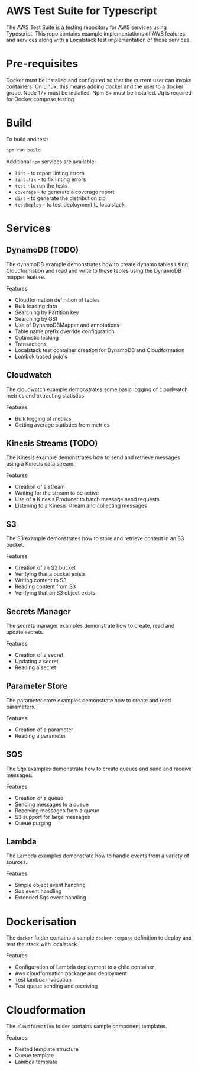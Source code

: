 # AWS Test Suite for Typescript

The AWS Test Suite is a testing repository for AWS services using Typescript.
This repo contains example implementations of AWS features and services along with a Localstack test implementation of those services.

# Pre-requisites

Docker must be installed and configured so that the current user can invoke containers. On Linux, this means adding docker and the user to a docker group.
Node 17+ must be installed.
Npm 8+ must be installed.
Jq is required for Docker compose testing.

# Build
To build and test:
```bash
npm run build
```

Additional `npm` services are available:
* `lint` - to report linting errors
* `lint:fix` - to fix linting errors
* `test` - to run the tests
* `coverage` - to generate a coverage report
* `dist` - to generate the distribution zip
* `testDeploy` - to test deployment to localstack

# Services
## DynamoDB (TODO)
The dynamoDB example demonstrates how to create dynamo tables using Cloudformation and read and write to those tables using the DynamoDB mapper feature.

Features:
* Cloudformation definition of tables
* Bulk loading data
* Searching by Partition key
* Searching by GSI
* Use of DynamoDBMapper and annotations
* Table name prefix override configuration
* Optimistic locking
* Transactions
* Localstack test container creation for DynamoDB and Cloudformation
* Lombok based pojo's

## Cloudwatch
The cloudwatch example demonstrates some basic logging of cloudwatch metrics and extracting statistics.

Features:
* Bulk logging of metrics
* Getting average statistics from metrics

## Kinesis Streams (TODO)
The Kinesis example demonstrates how to send and retrieve messages using a Kinesis data stream.

Features:
* Creation of a stream
* Waiting for the stream to be active
* Use of a Kinesis Producer to batch message send requests
* Listening to a Kinesis stream and collecting messages

## S3
The S3 example demonstrates how to store and retrieve content in an S3 bucket.

Features:
* Creation of an S3 bucket
* Verifying that a bucket exists
* Writing content to S3
* Reading content from S3
* Verifying that an S3 object exists

## Secrets Manager
The secrets manager examples demonstrate how to create, read and update secrets.

Features:
* Creation of a secret
* Updating a secret
* Reading a secret

## Parameter Store
The parameter store examples demonstrate how to create and read parameters.

Features:
* Creation of a parameter
* Reading a parameter

## SQS
The Sqs examples demonstrate how to create queues and send and receive messages.

Features:
* Creation of a queue
* Sending messages to a queue
* Receiving messages from a queue
* S3 support for large messages
* Queue purging

## Lambda
The Lambda examples demonstrate how to handle events from a variety of sources.

Features:
* Simple object event handling
* Sqs event handling
* Extended Sqs event handling

# Dockerisation
The `docker` folder contains a sample `docker-compose` definition to deploy and test the stack with localstack.

Features:
* Configuration of Lambda deployment to a child container
* Aws cloudformation package and deployment
* Test lambda invocation
* Test queue sending and receiving

# Cloudformation
The `cloudformation` folder contains sample component templates.

Features:
* Nested template structure
* Queue template
* Lambda template 
